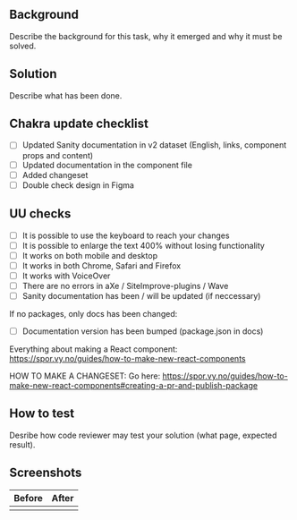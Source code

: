 ## Background

Describe the background for this task, why it emerged and why it must be solved.

## Solution

Describe what has been done.

## Chakra update checklist
- [ ] Updated Sanity documentation in v2 dataset (English, links, component props and content)
- [ ] Updated documentation in the component file
- [ ] Added changeset
- [ ] Double check design in Figma

## UU checks

- [ ] It is possible to use the keyboard to reach your changes
- [ ] It is possible to enlarge the text 400% without losing functionality
- [ ] It works on both mobile and desktop
- [ ] It works in both Chrome, Safari and Firefox
- [ ] It works with VoiceOver
- [ ] There are no errors in aXe / SiteImprove-plugins / Wave
- [ ] Sanity documentation has been / will be updated (if neccessary)

If no packages, only docs has been changed:

- [ ] Documentation version has been bumped (package.json in docs)

Everything about making a React component:
https://spor.vy.no/guides/how-to-make-new-react-components

HOW TO MAKE A CHANGESET:
Go here: https://spor.vy.no/guides/how-to-make-new-react-components#creating-a-pr-and-publish-package

## How to test

Desribe how code reviewer may test your solution (what page, expected result).

## Screenshots

| Before | After |
| ------ | ----- |
|        |       |
